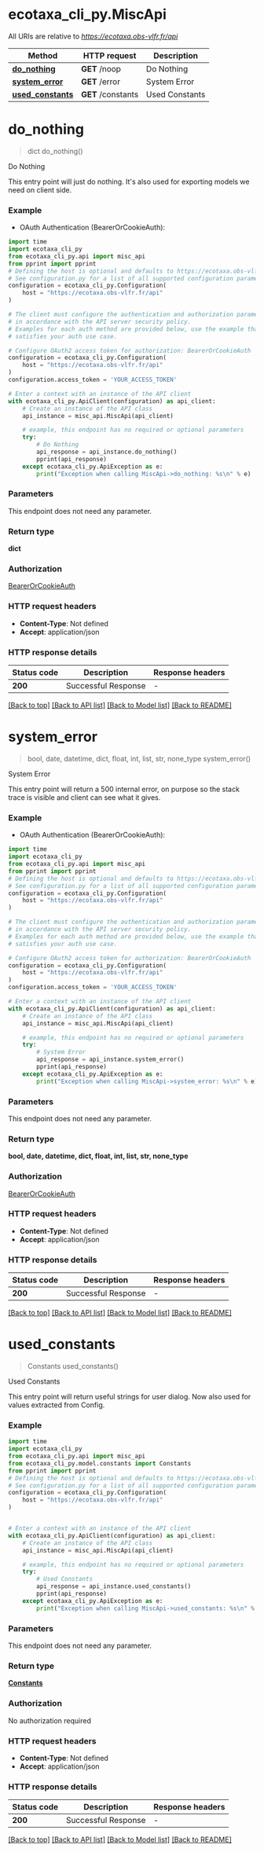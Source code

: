 # ecotaxa_cli_py.MiscApi

All URIs are relative to *https://ecotaxa.obs-vlfr.fr/api*

Method | HTTP request | Description
------------- | ------------- | -------------
[**do_nothing**](MiscApi.md#do_nothing) | **GET** /noop | Do Nothing
[**system_error**](MiscApi.md#system_error) | **GET** /error | System Error
[**used_constants**](MiscApi.md#used_constants) | **GET** /constants | Used Constants


# **do_nothing**
> dict do_nothing()

Do Nothing

This entry point will just do nothing.     It's also used for exporting models we need on client side.

### Example

* OAuth Authentication (BearerOrCookieAuth):

```python
import time
import ecotaxa_cli_py
from ecotaxa_cli_py.api import misc_api
from pprint import pprint
# Defining the host is optional and defaults to https://ecotaxa.obs-vlfr.fr/api
# See configuration.py for a list of all supported configuration parameters.
configuration = ecotaxa_cli_py.Configuration(
    host = "https://ecotaxa.obs-vlfr.fr/api"
)

# The client must configure the authentication and authorization parameters
# in accordance with the API server security policy.
# Examples for each auth method are provided below, use the example that
# satisfies your auth use case.

# Configure OAuth2 access token for authorization: BearerOrCookieAuth
configuration = ecotaxa_cli_py.Configuration(
    host = "https://ecotaxa.obs-vlfr.fr/api"
)
configuration.access_token = 'YOUR_ACCESS_TOKEN'

# Enter a context with an instance of the API client
with ecotaxa_cli_py.ApiClient(configuration) as api_client:
    # Create an instance of the API class
    api_instance = misc_api.MiscApi(api_client)

    # example, this endpoint has no required or optional parameters
    try:
        # Do Nothing
        api_response = api_instance.do_nothing()
        pprint(api_response)
    except ecotaxa_cli_py.ApiException as e:
        print("Exception when calling MiscApi->do_nothing: %s\n" % e)
```


### Parameters
This endpoint does not need any parameter.

### Return type

**dict**

### Authorization

[BearerOrCookieAuth](../README.md#BearerOrCookieAuth)

### HTTP request headers

 - **Content-Type**: Not defined
 - **Accept**: application/json


### HTTP response details

| Status code | Description | Response headers |
|-------------|-------------|------------------|
**200** | Successful Response |  -  |

[[Back to top]](#) [[Back to API list]](../README.md#documentation-for-api-endpoints) [[Back to Model list]](../README.md#documentation-for-models) [[Back to README]](../README.md)

# **system_error**
> bool, date, datetime, dict, float, int, list, str, none_type system_error()

System Error

This entry point will return a 500 internal error, on purpose so the stack trace is visible and client can see what it gives.

### Example

* OAuth Authentication (BearerOrCookieAuth):

```python
import time
import ecotaxa_cli_py
from ecotaxa_cli_py.api import misc_api
from pprint import pprint
# Defining the host is optional and defaults to https://ecotaxa.obs-vlfr.fr/api
# See configuration.py for a list of all supported configuration parameters.
configuration = ecotaxa_cli_py.Configuration(
    host = "https://ecotaxa.obs-vlfr.fr/api"
)

# The client must configure the authentication and authorization parameters
# in accordance with the API server security policy.
# Examples for each auth method are provided below, use the example that
# satisfies your auth use case.

# Configure OAuth2 access token for authorization: BearerOrCookieAuth
configuration = ecotaxa_cli_py.Configuration(
    host = "https://ecotaxa.obs-vlfr.fr/api"
)
configuration.access_token = 'YOUR_ACCESS_TOKEN'

# Enter a context with an instance of the API client
with ecotaxa_cli_py.ApiClient(configuration) as api_client:
    # Create an instance of the API class
    api_instance = misc_api.MiscApi(api_client)

    # example, this endpoint has no required or optional parameters
    try:
        # System Error
        api_response = api_instance.system_error()
        pprint(api_response)
    except ecotaxa_cli_py.ApiException as e:
        print("Exception when calling MiscApi->system_error: %s\n" % e)
```


### Parameters
This endpoint does not need any parameter.

### Return type

**bool, date, datetime, dict, float, int, list, str, none_type**

### Authorization

[BearerOrCookieAuth](../README.md#BearerOrCookieAuth)

### HTTP request headers

 - **Content-Type**: Not defined
 - **Accept**: application/json


### HTTP response details

| Status code | Description | Response headers |
|-------------|-------------|------------------|
**200** | Successful Response |  -  |

[[Back to top]](#) [[Back to API list]](../README.md#documentation-for-api-endpoints) [[Back to Model list]](../README.md#documentation-for-models) [[Back to README]](../README.md)

# **used_constants**
> Constants used_constants()

Used Constants

This entry point will return useful strings for user dialog. Now also used for values extracted from Config.

### Example


```python
import time
import ecotaxa_cli_py
from ecotaxa_cli_py.api import misc_api
from ecotaxa_cli_py.model.constants import Constants
from pprint import pprint
# Defining the host is optional and defaults to https://ecotaxa.obs-vlfr.fr/api
# See configuration.py for a list of all supported configuration parameters.
configuration = ecotaxa_cli_py.Configuration(
    host = "https://ecotaxa.obs-vlfr.fr/api"
)


# Enter a context with an instance of the API client
with ecotaxa_cli_py.ApiClient(configuration) as api_client:
    # Create an instance of the API class
    api_instance = misc_api.MiscApi(api_client)

    # example, this endpoint has no required or optional parameters
    try:
        # Used Constants
        api_response = api_instance.used_constants()
        pprint(api_response)
    except ecotaxa_cli_py.ApiException as e:
        print("Exception when calling MiscApi->used_constants: %s\n" % e)
```


### Parameters
This endpoint does not need any parameter.

### Return type

[**Constants**](Constants.md)

### Authorization

No authorization required

### HTTP request headers

 - **Content-Type**: Not defined
 - **Accept**: application/json


### HTTP response details

| Status code | Description | Response headers |
|-------------|-------------|------------------|
**200** | Successful Response |  -  |

[[Back to top]](#) [[Back to API list]](../README.md#documentation-for-api-endpoints) [[Back to Model list]](../README.md#documentation-for-models) [[Back to README]](../README.md)

